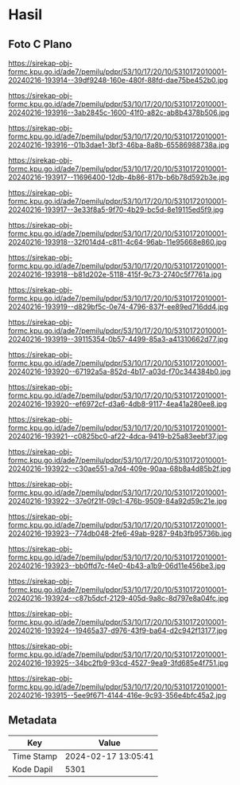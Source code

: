 # Hasil

## Foto C Plano

https://sirekap-obj-formc.kpu.go.id/ade7/pemilu/pdpr/53/10/17/20/10/5310172010001-20240216-193914--39df9248-160e-480f-88fd-dae75be452b0.jpg

https://sirekap-obj-formc.kpu.go.id/ade7/pemilu/pdpr/53/10/17/20/10/5310172010001-20240216-193916--3ab2845c-1600-41f0-a82c-ab8b4378b506.jpg

https://sirekap-obj-formc.kpu.go.id/ade7/pemilu/pdpr/53/10/17/20/10/5310172010001-20240216-193916--01b3dae1-3bf3-46ba-8a8b-65586988738a.jpg

https://sirekap-obj-formc.kpu.go.id/ade7/pemilu/pdpr/53/10/17/20/10/5310172010001-20240216-193917--11696400-12db-4b86-817b-b6b78d592b3e.jpg

https://sirekap-obj-formc.kpu.go.id/ade7/pemilu/pdpr/53/10/17/20/10/5310172010001-20240216-193917--3e33f8a5-9f70-4b29-bc5d-8e19115ed5f9.jpg

https://sirekap-obj-formc.kpu.go.id/ade7/pemilu/pdpr/53/10/17/20/10/5310172010001-20240216-193918--32f014d4-c811-4c64-96ab-11e95668e860.jpg

https://sirekap-obj-formc.kpu.go.id/ade7/pemilu/pdpr/53/10/17/20/10/5310172010001-20240216-193918--b81d202e-5118-415f-9c73-2740c5f7761a.jpg

https://sirekap-obj-formc.kpu.go.id/ade7/pemilu/pdpr/53/10/17/20/10/5310172010001-20240216-193919--d829bf5c-0e74-4796-837f-ee89ed716dd4.jpg

https://sirekap-obj-formc.kpu.go.id/ade7/pemilu/pdpr/53/10/17/20/10/5310172010001-20240216-193919--39115354-0b57-4499-85a3-a41310662d77.jpg

https://sirekap-obj-formc.kpu.go.id/ade7/pemilu/pdpr/53/10/17/20/10/5310172010001-20240216-193920--67192a5a-852d-4b17-a03d-f70c344384b0.jpg

https://sirekap-obj-formc.kpu.go.id/ade7/pemilu/pdpr/53/10/17/20/10/5310172010001-20240216-193920--ef6972cf-d3a6-4db8-9117-4ea41a280ee8.jpg

https://sirekap-obj-formc.kpu.go.id/ade7/pemilu/pdpr/53/10/17/20/10/5310172010001-20240216-193921--c0825bc0-af22-4dca-9419-b25a83eebf37.jpg

https://sirekap-obj-formc.kpu.go.id/ade7/pemilu/pdpr/53/10/17/20/10/5310172010001-20240216-193922--c30ae551-a7d4-409e-90aa-68b8a4d85b2f.jpg

https://sirekap-obj-formc.kpu.go.id/ade7/pemilu/pdpr/53/10/17/20/10/5310172010001-20240216-193922--37e0f21f-09c1-476b-9509-84a92d59c21e.jpg

https://sirekap-obj-formc.kpu.go.id/ade7/pemilu/pdpr/53/10/17/20/10/5310172010001-20240216-193923--774db048-2fe6-49ab-9287-94b3fb95736b.jpg

https://sirekap-obj-formc.kpu.go.id/ade7/pemilu/pdpr/53/10/17/20/10/5310172010001-20240216-193923--bb0ffd7c-f4e0-4b43-a1b9-06d11e456be3.jpg

https://sirekap-obj-formc.kpu.go.id/ade7/pemilu/pdpr/53/10/17/20/10/5310172010001-20240216-193924--c87b5dcf-2129-405d-9a8c-8d797e8a04fc.jpg

https://sirekap-obj-formc.kpu.go.id/ade7/pemilu/pdpr/53/10/17/20/10/5310172010001-20240216-193924--19465a37-d976-43f9-ba64-d2c942f13177.jpg

https://sirekap-obj-formc.kpu.go.id/ade7/pemilu/pdpr/53/10/17/20/10/5310172010001-20240216-193925--34bc2fb9-93cd-4527-9ea9-3fd685e4f751.jpg

https://sirekap-obj-formc.kpu.go.id/ade7/pemilu/pdpr/53/10/17/20/10/5310172010001-20240216-193915--5ee9f671-4144-416e-9c93-356e4bfc45a2.jpg


## Metadata

| Key        | Value               |
| ---------- | ------------------- |
| Time Stamp | 2024-02-17 13:05:41 |
| Kode Dapil | 5301                |



